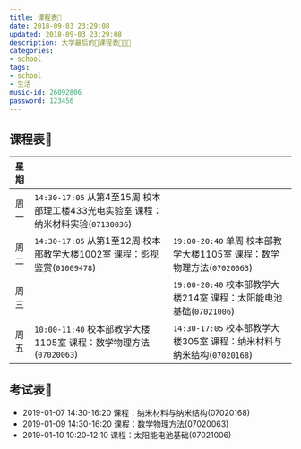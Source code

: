 ```yaml
---
title: 课程表🦉
date: 2018-09-03 23:29:08
updated: 2018-09-03 23:29:08
description: 大学最后的👏课程表💛💛💛
categories:
- school
tags:
- school
- 生活
music-id: 26092806
password: 123456
---
```


## 课程表🦉

| 星期 |                                                              |                                                              |
| :--: | ------------------------------------------------------------ | ------------------------------------------------------------ |
| 周一 | `14:30-17:05` 从第4至15周 校本部理工楼433光电实验室 课程：纳米材料实验(`07130036`) |                                                              |
| 周二 | `14:30-17:05` 从第1至12周 校本部教学大楼1002室 课程：影视鉴赏(`01009478`) | `19:00-20:40` 单周 校本部教学大楼1105室 课程：数学物理方法(`07020063`) |
| 周三 |                                                              | `19:00-20:40` 校本部教学大楼214室 课程：太阳能电池基础(`07021006`) |
| 周五 | `10:00-11:40` 校本部教学大楼1105室 课程：数学物理方法(`07020063`) | `14:30-17:05` 校本部教学大楼305室 课程：纳米材料与纳米结构(`07020168`) |



## 考试表🦉

* 2019-01-07 14:30-16:20 课程：纳米材料与纳米结构(07020168)
* 2019-01-09 14:30-16:20 课程：数学物理方法(07020063)
* 2019-01-10 10:20-12:10 课程：太阳能电池基础(07021006)